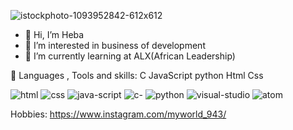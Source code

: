 ![istockphoto-1093952842-612x612](https://user-images.githubusercontent.com/97067717/207966136-8b15e456-6bf9-4fdf-a73f-f1bf828ff547.jpg)



- 👋 Hi, I’m Heba
- 👩‍ I’m interested in business of development
- 🌱 I’m currently learning at ALX(African Leadership)


🚀 Languages , Tools and skills:
C  JavaScript   python Html Css 

![html](https://user-images.githubusercontent.com/97067717/207963104-d74134f5-a507-418e-afbd-5f66b89c896b.png)
![css](https://user-images.githubusercontent.com/97067717/207963370-a8718413-1181-4766-81bc-688297622308.png)
![java-script](https://user-images.githubusercontent.com/97067717/207963482-c71d5948-0411-45db-8903-3a257fc85399.png)
![c-](https://user-images.githubusercontent.com/97067717/207963636-5406afaa-f78a-4567-abb4-68a8b1115410.png)
![python](https://user-images.githubusercontent.com/97067717/207964599-48e05a02-c527-466a-a9e2-e20eec48d149.png)
![visual-studio](https://user-images.githubusercontent.com/97067717/207964798-49c78ac8-a12c-47a8-95d2-f458fe395abc.png)
![atom](https://user-images.githubusercontent.com/97067717/207965039-bdbb8a83-42bb-472e-83dd-0e522c7cd82e.png)

Hobbies:
https://www.instagram.com/myworld_943/
